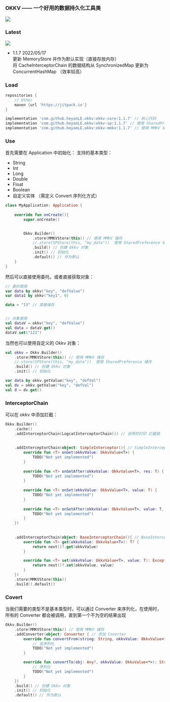 ### OKKV —— 一个好用的数据持久化工具类

[![](https://www.jitpack.io/v/heyanLE/okkv.svg)](https://www.jitpack.io/#heyanLE/okkv)

### Latest

[![](https://www.jitpack.io/v/heyanLE/okkv.svg)](https://www.jitpack.io/#heyanLE/okkv)

* 1.1.7 2022/05/17  
  更新 MemoryStore 并作为默认实现（直接存放内存）  
  将 CacheInterceptorChain 的数据结构从 SynchronizedMap 更新为 ConcurrentHashMap （效率较高）

### Load

```groovy
repositories {
    // Other
    maven {url 'https://jitpack.io'}
}
```

```groovy
implementation 'com.github.heyanLE.okkv:okkv-core:1.1.7' // 核心代码
implementation 'com.github.heyanLE.okkv:okkv-sp:1.1.7' // 使用 SharedPreference 储存
implementation 'com.github.heyanLE.okkv:okkv-mmkv:1.1.7' // 使用 MMKV 储存
```

### Use

首先需要在 Application 中初始化：
支持的基本类型：

- String
- Int
- Long
- Double
- Float
- Boolean
- 自定义实体 （需定义 Convert 序列化方式）

```kotlin
class MyApplication: Application {
    
    override fun onCreate(){
        super.onCreate()

        
        Okkv.Builder()
            .store(MMKVStore(this)) // 使用 MMKV 储存
            //.store(SPStore(this, "my_data"))  使用 SharedPreference 储存
            .build() // 创建 Okkv 对象
            .init() // 初始化
            .default() // 作为默认
    }
}
```

然后可以直接使用委托，或者直接获取对象：

```kotlin
// 委托使用
var data by okkv("key", "defValue")
var data1 by okkv("key1", 0)

data = "13" // 直接储存


// 对象使用
val dataV = okkv("key", "defValue")
val data = dataV.get()
dataV.set("123")
```

当然也可以使用自定义的 Okkv 对象：

```kotlin
val okkv = Okkv.Builder()
    .store(MMKVStore(this)) // 使用 MMKV 储存
    //.store(SPStore(this, "my_data"))  使用 SharedPreference 储存
    .build() // 创建 Okkv 对象
    .init() // 初始化

var data by okkv.getValue("key", "defVal")
val dv = okkv.getValue("key", "defVal")
val d = dv.get()
```

### InterceptorChain

可以在 okkv 中添加拦截：
```kotlin
Okkv.Builder()
    .cache()
    .addInterceptorChain(LogcatInterceptorChain()) // 自带的打印 拦截链
        
        
    .addInterceptorChain(object: SimpleInterceptor(){ // SimpleInterceptor 不会拦截，直接调用对应方法
        override fun <T> onGet(okkvValue: OkkvValue<T>) {
            TODO("Not yet implemented")
        }
    
        override fun <T> onGetAfter(okkvValue: OkkvValue<T>, res: T) {
            TODO("Not yet implemented")
        }
    
        override fun <T> onSet(okkvValue: OkkvValue<T>, value: T) {
            TODO("Not yet implemented")
        }
    
        override fun <T> onSetAfter(okkvValue: OkkvValue<T>, value: T, res: Exception?) {
            TODO("Not yet implemented")
        }
    })
        
        
    .addInterceptorChain(object: BaseInterceptorChain(){ // BaseInterceptorChain 会拦截，需要在其中调用下一个链已进行之后的操作
        override fun <T> get(okkvValue: OkkvValue<T>): T? {
            return next()?.get(okkvValue)
        }

        override fun <T> set(okkvValue: OkkvValue<T>, value: T): Exception? {
            return next()?.set(okkvValue, value)
        }
    })
    .store(MMKVStore(this))
    .build().default()
```

### Covert

当我们需要的类型不是基本类型时，可以通过 Converter 来序列化，在使用时，所有的 Converter 都会被调用，直到第一个不为空的结果出现

```kotlin
Okkv.Builder()
    .store(MMKVStore(this)) // 使用 MMKV 储存
    .addConverter(object: Converter { // 添加 Coverter
        override fun convertFrom(string: String, okkvValue: OkkvValue<*>): Any? {
            // 反序列化
            TODO("Not yet implemented")
        }

        override fun convertTo(obj: Any?, okkvValue: OkkvValue<*>): String? {
            // 序列化
            TODO("Not yet implemented")
        }
    })
    .build() // 创建 Okkv 对象
    .init() // 初始化
    .default() // 作为默认
```


